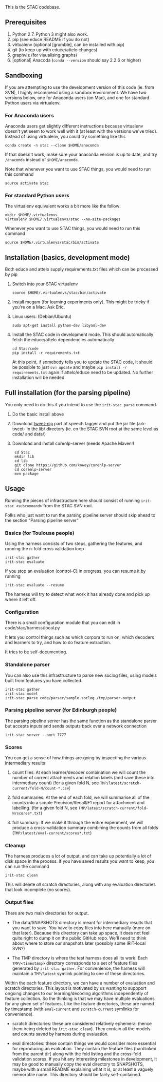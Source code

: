 This is the STAC codebase.

## Prerequisites

1. Python 2.7. Python 3 might also work.
2. pip (see educe README if you do not)
3. virtualenv (optional [grumble], can be installed with pip)
4. git (to keep up with educe/attelo changes)
5. graphviz (for visualising graphs)
6. [optional] Anacoda (`conda --version` should say 2.2.6 or higher)

## Sandboxing

If you are attempting to use the development version of this code
(ie. from SVN), I highly recommend using a sandbox environment.
We have two versions below, one for Anaconda users (on Mac),
and one for standard Python users via virtualenv.

### For Anaconda users

Anaconda users get slightly different instructions because virtualenv
doesn't yet seem to work well with it (at least with the versions we've
tried). Instead of using virtualenv, you could try something like this

    conda create -n stac --clone $HOME/anaconda

If that doesn't work, make sure your anaconda version is up to date,
and try `/anaconda` instead of `$HOME/anaconda`.

Note that whenever you want to use STAC things, you would need to run
this command

    source activate stac

### For standard Python users

The virtualenv equivalent works a bit more like the follow:

    mkdir $HOME/.virtualenvs
    virtualenv $HOME/.virtualenvs/stac --no-site-packages

Whenever you want to use STAC things, you would need to run this
command

    source $HOME/.virtualenvs/stac/bin/activate

## Installation (basics, development mode)

Both educe and attelo supply requirements.txt files which can be
processed by pip

1. Switch into your STAC virtualenv

       source $HOME/.virtualenvs/stac/bin/activate

2. Install megam (for learning experiments only).
   This might be tricky if you're on a Mac.
   Ask Eric.

3. Linux users: (Debian/Ubuntu)

       sudo apt-get install python-dev libyaml-dev

4. Install the STAC code in development mode.
   This should automatically fetch the educe/attelo dependencies
   automatically

       cd Stac/code
       pip install -r requirements.txt

   At this point, if somebody tells you to update the STAC code, it
   should be possible to just `svn update` and maybe
   `pip install -r requirements.txt` again if attelo/educe need to be
   updated. No further installation will be needed

## Full installation (for the parsing pipeline)

You only need to do this if you intend to use the `irit-stac parse`
command.

1. Do the basic install above

2. Download [tweet-nlp][tweet-nlp] part of speech tagger
   and put the jar file (ark-tweet- in the
   lib/ directory (ie. on the STAC SVN root at the same level as
   code/ and data/)

3. Download and install corenlp-server (needs Apache Maven!)

        cd Stac
        mkdir lib
        cd lib
        git clone https://github.com/kowey/corenlp-server
        cd corenlp-server
        mvn package

## Usage

Running the pieces of infrastructure here should consist of running
`irit-stac <subcommand>` from the STAC SVN root.

Folks who just want to run the parsing pipeline server should skip
ahead to the section "Parsing pipeline server"

### Basics (for Toulouse people)

Using the harness consists of two steps, gathering the features, and
running the n-fold cross validation loop

    irit-stac gather
    irit-stac evaluate

If you stop an evaluation (control-C) in progress, you can resume it
by running

    irit-stac evaluate --resume

The harness will try to detect what work it has already done and pick
up where it left off.

### Configuration

There is a small configuration module that you can edit
in code/stac/harness/local.py

It lets you control things such as which corpora to run on,
which decoders and learners to try, and how to do feature
extraction.

It tries to be self-documenting.

### Standalone parser

You can also use this infrastructure to parse new soclog files,
using models built from features you have collected.

    irit-stac gather
    irit-stac model
    irit-stac parse code/parser/sample.soclog /tmp/parser-output

### Parsing pipeline server (for Edinburgh people)

The parsing pipeline server has the same function as the standalone
parser but accepts inputs and sends outputs back over a network
connection

    irit-stac server --port 7777

### Scores

You can get a sense of how things are going by inspecting the various
intermediary results

1. count files: At each learner/decoder combination we will count
   the number of correct attachments and relation labels (and save
   these into intermediary count) (for a given fold N, see
   `TMP/latest/scratch-current/fold-N/count-*.csv`)

2. fold summaries: At the end of each fold, we will summarise all of
   the counts into a simple Precision/Recall/F1 report for attachment
   and labelling. (for a given fold N, see
   `TMP/latest/scratch-current/fold-N/scores*.txt`)

3. full summary: If we make it through the entire experiment, we will
   produce a cross-validation summary combining the counts from all
   folds (`TMP/latest/eval-current/scores*.txt`)

### Cleanup

The harness produces a lot of output, and can take up potentially a lot
of disk space in the process.  If you have saved results you want to
keep, you can run the command

    irit-stac clean

This will delete *all* scratch directories, along with any evaluation
directories that look incomplete (no scores).

### Output files

There are two main directories for output.

* The data/SNAPSHOTS directory is meant for intermediary results that
you want to save. You have to copy files into here manually (more on
that later).
Because this directory can take up space, it does not feel quite right
to dump it on the public GitHub repo. We'll need to think about where to
store our snapshots later (possibly some IRIT-local SVN?)

* The TMP directory is where the test harness does all its work.  Each
`TMP/<timestamp>` directory corresponds to a set of feature files
generated by `irit-stac gather`.  For convenience, the harness will
maintain a `TMP/latest` symlink pointing to one of these directories.

Within the each feature directory, we can have a number of evaluation
and scratch directories. This layout is motivated by us wanting to
suppport ongoing changes to our learning/decoding algorithms
independently of feature collection. So the thinking is that we may
have multiple evaluations for any given set of features. Like the
feature directories, these are named by timestamp (with
`eval-current` and `scratch-current` symlinks for convenience).

* scratch directories: these are considered relatively ephemeral
  (hence them being deleted by `irit-stac clean`). They contain
  all the models and counts saved by harness during evaluation.

* eval directories: these contain things we would consider more
  essential for reproducing an evaluation. They contain the
  feature files (hardlinked from the parent dir) along with the
  fold listing and the cross-fold validation scores. If you hit
  any interesting milestones in development, it may be good to
  manually copy the eval directory to SNAPSHOTS, maybe with a
  small README explaining what it is, or at least a vaguely
  memorable name. This directory should be fairly self-contained.

[tweet-nlp]: http://www.ark.cs.cmu.edu/TweetNLP/
